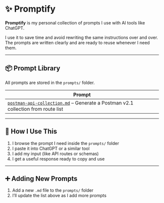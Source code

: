 # ✨ Promptify

**Promptify** is my personal collection of prompts I use with AI tools like ChatGPT.

I use it to save time and avoid rewriting the same instructions over and over. The prompts are written clearly and are ready to reuse whenever I need them.

---

## 📦 Prompt Library

All prompts are stored in the `prompts/` folder.

| Prompt                                                                                                                |
| --------------------------------------------------------------------------------------------------------------------- |
| [`postman-api-collection.md`](prompts/postman-api-collection.md) – Generate a Postman v2.1 collection from route list |

---

## 🚀 How I Use This

1. I browse the prompt I need inside the `prompts/` folder
2. I paste it into ChatGPT or a similar tool
3. I add my input (like API routes or schemas)
4. I get a useful response ready to copy and use

---

## ➕ Adding New Prompts

1. Add a new `.md` file to the `prompts/` folder
2. I’ll update the list above as I add more prompts
